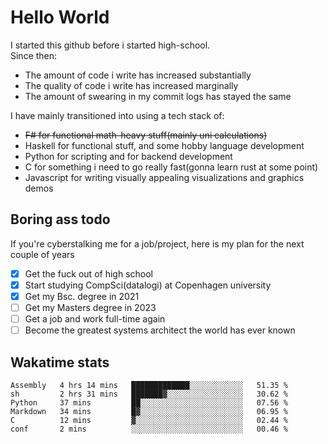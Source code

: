 # Hello World

I started this github before i started high-school.  
Since then:
- The amount of code i write has increased substantially
- The quality of code i write has increased marginally
- The amount of swearing in my commit logs has stayed the same

I have mainly transitioned into using a tech stack of:
- ~~F# for functional math-heavy stuff(mainly uni calculations)~~
- Haskell for functional stuff, and some hobby language development
- Python for scripting and for backend development
- C for something i need to go really fast(gonna learn rust at some point)
- Javascript for writing visually appealing visualizations and graphics demos

## Boring ass todo
If you're cyberstalking me for a job/project, here is my plan for the next couple of years
- [x] Get the fuck out of high school
- [x] Start studying CompSci(datalogi) at Copenhagen university
- [x] Get my Bsc. degree in 2021
- [ ] Get my Masters degree in 2023
- [ ] Get a job and work full-time again
- [ ] Become the greatest systems architect the world has ever known

## Wakatime stats
<!--START_SECTION:waka-->

```text
Assembly   4 hrs 14 mins   █████████████░░░░░░░░░░░░   51.35 %
sh         2 hrs 31 mins   ███████▓░░░░░░░░░░░░░░░░░   30.62 %
Python     37 mins         ██░░░░░░░░░░░░░░░░░░░░░░░   07.56 %
Markdown   34 mins         █▓░░░░░░░░░░░░░░░░░░░░░░░   06.95 %
C          12 mins         ▓░░░░░░░░░░░░░░░░░░░░░░░░   02.44 %
conf       2 mins          ░░░░░░░░░░░░░░░░░░░░░░░░░   00.46 %
```

<!--END_SECTION:waka-->
